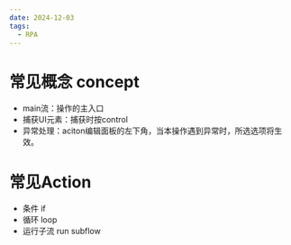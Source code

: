 ```yaml
---
date: 2024-12-03
tags:
  - RPA
---
```

# 常见概念 concept

- main流：操作的主入口
- 捕获UI元素：捕获时按control
- 异常处理：aciton编辑面板的左下角，当本操作遇到异常时，所选选项将生效。
# 常见Action
- 条件 if
- 循环 loop
- 运行子流 run subflow
